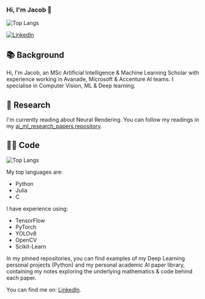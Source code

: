### Hi, I'm Jacob 👋

![Top Langs](https://github-readme-stats.vercel.app/api/top-langs/?username=JacobShort11&layout=compact)

<a href="https://www.linkedin.com/in/jacob-short-ai/">![LinkedIn](https://img.shields.io/badge/LinkedIn-0077B5?style=for-the-badge&logo=linkedin&logoColor=white)</a>

## 📚 Background

Hi, I'm Jacob, an MSc Artificial Intelligence & Machine Learning Scholar with experience working in Avanade, Microsoft & Accenture AI teams. I specialise in Computer Vision, ML & Deep learning.



## 📝 Research

I'm currently reading about Neural Rendering. You can follow my readings in my [ai_ml_research_papers repository](https://github.com/JacobShort11/ai_ml_research_papers).

## 👩‍💻 Code

![Top Langs](https://github-readme-stats.vercel.app/api/top-langs/?username=JacobShort11&layout=compact)

My top languages are: 
- Python
- Julia
- C

I have experience using:
- TensorFlow
- PyTorch
- YOLOv8
- OpenCV
- Scikit-Learn

In my pinned repositories, you can find examples of my Deep Learning personal projects (Python) and my personal academic AI paper library, containing my notes exploring the underlying mathematics & code behind each paper.

You can find me on: [LinkedIn](https://www.linkedin.com/in/jacob-short-ai/).


<!--
**JacobShort11/JacobShort11** is a ✨ _special_ ✨ repository because its `README.md` (this file) appears on your GitHub profile.
